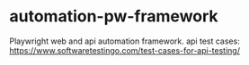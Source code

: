 # automation-pw-framework
Playwright web and api automation framework.
api test cases: https://www.softwaretestingo.com/test-cases-for-api-testing/